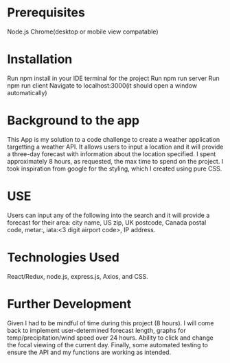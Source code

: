 # Prerequisites
Node.js
Chrome(desktop or mobile view compatable)

# Installation
Run npm install in your IDE terminal for the project
Run npm run server
Run npm run client
Navigate to localhost:3000(it should open a window automatically)

# Background to the app
This App is my solution to a code challenge to create a weather application targetting a weather API.  It allows users to input a location and it will provide a three-day forecast with information about the location specified. I spent approximately 8 hours, as requested, the max time to spend on the project. I took inspiration from google for the styling, which I created using pure CSS. 

# USE
Users can input any of the following into the search and it will provide a forecast for their area:
city name,
US zip,
UK postcode,
Canada postal code,
metar:<metar code>,
iata:<3 digit airport code>,
IP address.

# Technologies Used
React/Redux, node.js, express.js, Axios, and CSS. 

# Further Development
Given I had to be mindful of time during this project (8 hours). I will come back to implement user-determined forecast length, graphs for temp/precipitation/wind speed over 24 hours. Ability to click and change the focal viewing of the current day. Finally, some automated testing to ensure the API and my functions are working as intended.
 

